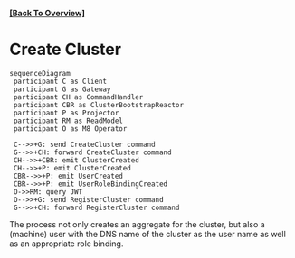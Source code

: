 **[[Back To Overview]](.)**

# Create Cluster

```mermaid
sequenceDiagram
 participant C as Client
 participant G as Gateway
 participant CH as CommandHandler
 participant CBR as ClusterBootstrapReactor
 participant P as Projector
 participant RM as ReadModel
 participant O as M8 Operator

 C-->>+G: send CreateCluster command
 G-->>+CH: forward CreateCluster command
 CH-->>+CBR: emit ClusterCreated
 CH-->>+P: emit ClusterCreated
 CBR-->>+P: emit UserCreated
 CBR-->>+P: emit UserRoleBindingCreated
 O->>RM: query JWT
 O-->>+G: send RegisterCluster command
 G-->>+CH: forward RegisterCluster command
```

The process not only creates an aggregate for the cluster, but also a (machine) user with the DNS name of the cluster as the user name as well as an appropriate role binding.
